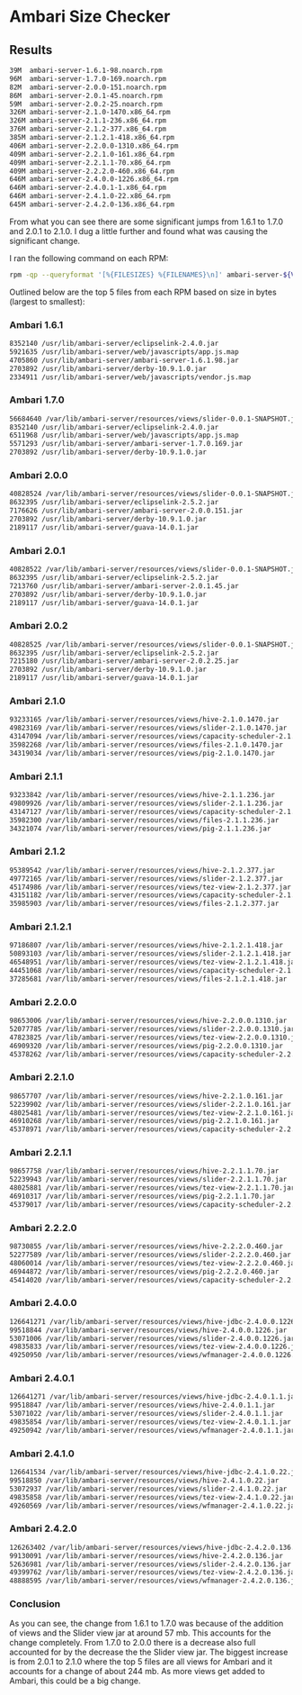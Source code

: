 # Ambari Size Checker

## Results
```bash
39M  ambari-server-1.6.1-98.noarch.rpm
96M  ambari-server-1.7.0-169.noarch.rpm
82M  ambari-server-2.0.0-151.noarch.rpm
86M  ambari-server-2.0.1-45.noarch.rpm
59M  ambari-server-2.0.2-25.noarch.rpm
326M ambari-server-2.1.0-1470.x86_64.rpm
326M ambari-server-2.1.1-236.x86_64.rpm
376M ambari-server-2.1.2-377.x86_64.rpm
385M ambari-server-2.1.2.1-418.x86_64.rpm
406M ambari-server-2.2.0.0-1310.x86_64.rpm
409M ambari-server-2.2.1.0-161.x86_64.rpm
409M ambari-server-2.2.1.1-70.x86_64.rpm
409M ambari-server-2.2.2.0-460.x86_64.rpm
646M ambari-server-2.4.0.0-1226.x86_64.rpm
646M ambari-server-2.4.0.1-1.x86_64.rpm
646M ambari-server-2.4.1.0-22.x86_64.rpm
645M ambari-server-2.4.2.0-136.x86_64.rpm
```

From what you can see there are some significant jumps from 1.6.1 to 1.7.0 and 2.0.1 to 2.1.0. I dug a little further and found what was causing the significant change.

I ran the following command on each RPM:

```bash
rpm -qp --queryformat '[%{FILESIZES} %{FILENAMES}\n]' ambari-server-${VERSION}*.rpm | sort -n -r | head -n 5
```

Outlined below are the top 5 files from each RPM based on size in bytes (largest to smallest):

### Ambari 1.6.1
```bash
8352140 /usr/lib/ambari-server/eclipselink-2.4.0.jar
5921635 /usr/lib/ambari-server/web/javascripts/app.js.map
4705860 /usr/lib/ambari-server/ambari-server-1.6.1.98.jar
2703892 /usr/lib/ambari-server/derby-10.9.1.0.jar
2334911 /usr/lib/ambari-server/web/javascripts/vendor.js.map
```

### Ambari 1.7.0
```bash
56684640 /var/lib/ambari-server/resources/views/slider-0.0.1-SNAPSHOT.jar
8352140 /usr/lib/ambari-server/eclipselink-2.4.0.jar
6511968 /usr/lib/ambari-server/web/javascripts/app.js.map
5571293 /usr/lib/ambari-server/ambari-server-1.7.0.169.jar
2703892 /usr/lib/ambari-server/derby-10.9.1.0.jar
```

### Ambari 2.0.0
```bash
40828524 /var/lib/ambari-server/resources/views/slider-0.0.1-SNAPSHOT.jar
8632395 /usr/lib/ambari-server/eclipselink-2.5.2.jar
7176626 /usr/lib/ambari-server/ambari-server-2.0.0.151.jar
2703892 /usr/lib/ambari-server/derby-10.9.1.0.jar
2189117 /usr/lib/ambari-server/guava-14.0.1.jar
```

### Ambari 2.0.1
```bash
40828522 /var/lib/ambari-server/resources/views/slider-0.0.1-SNAPSHOT.jar
8632395 /usr/lib/ambari-server/eclipselink-2.5.2.jar
7213760 /usr/lib/ambari-server/ambari-server-2.0.1.45.jar
2703892 /usr/lib/ambari-server/derby-10.9.1.0.jar
2189117 /usr/lib/ambari-server/guava-14.0.1.jar
```

### Ambari 2.0.2
```bash
40828525 /var/lib/ambari-server/resources/views/slider-0.0.1-SNAPSHOT.jar
8632395 /usr/lib/ambari-server/eclipselink-2.5.2.jar
7215180 /usr/lib/ambari-server/ambari-server-2.0.2.25.jar
2703892 /usr/lib/ambari-server/derby-10.9.1.0.jar
2189117 /usr/lib/ambari-server/guava-14.0.1.jar
```

### Ambari 2.1.0
```bash
93233165 /var/lib/ambari-server/resources/views/hive-2.1.0.1470.jar
49823169 /var/lib/ambari-server/resources/views/slider-2.1.0.1470.jar
43147094 /var/lib/ambari-server/resources/views/capacity-scheduler-2.1.0.1470.jar
35982268 /var/lib/ambari-server/resources/views/files-2.1.0.1470.jar
34319034 /var/lib/ambari-server/resources/views/pig-2.1.0.1470.jar
```

### Ambari 2.1.1
```bash
93233842 /var/lib/ambari-server/resources/views/hive-2.1.1.236.jar
49809926 /var/lib/ambari-server/resources/views/slider-2.1.1.236.jar
43147127 /var/lib/ambari-server/resources/views/capacity-scheduler-2.1.1.236.jar
35982300 /var/lib/ambari-server/resources/views/files-2.1.1.236.jar
34321074 /var/lib/ambari-server/resources/views/pig-2.1.1.236.jar
```

### Ambari 2.1.2
```bash
95389542 /var/lib/ambari-server/resources/views/hive-2.1.2.377.jar
49772165 /var/lib/ambari-server/resources/views/slider-2.1.2.377.jar
45174986 /var/lib/ambari-server/resources/views/tez-view-2.1.2.377.jar
43151182 /var/lib/ambari-server/resources/views/capacity-scheduler-2.1.2.377.jar
35985903 /var/lib/ambari-server/resources/views/files-2.1.2.377.jar
```

### Ambari 2.1.2.1
```bash
97186807 /var/lib/ambari-server/resources/views/hive-2.1.2.1.418.jar
50893103 /var/lib/ambari-server/resources/views/slider-2.1.2.1.418.jar
46548951 /var/lib/ambari-server/resources/views/tez-view-2.1.2.1.418.jar
44451068 /var/lib/ambari-server/resources/views/capacity-scheduler-2.1.2.1.418.jar
37285681 /var/lib/ambari-server/resources/views/files-2.1.2.1.418.jar
```

### Ambari 2.2.0.0
```bash
98653006 /var/lib/ambari-server/resources/views/hive-2.2.0.0.1310.jar
52077785 /var/lib/ambari-server/resources/views/slider-2.2.0.0.1310.jar
47823825 /var/lib/ambari-server/resources/views/tez-view-2.2.0.0.1310.jar
46909320 /var/lib/ambari-server/resources/views/pig-2.2.0.0.1310.jar
45378262 /var/lib/ambari-server/resources/views/capacity-scheduler-2.2.0.0.1310.jar
```

### Ambari 2.2.1.0
```bash
98657707 /var/lib/ambari-server/resources/views/hive-2.2.1.0.161.jar
52239902 /var/lib/ambari-server/resources/views/slider-2.2.1.0.161.jar
48025481 /var/lib/ambari-server/resources/views/tez-view-2.2.1.0.161.jar
46910268 /var/lib/ambari-server/resources/views/pig-2.2.1.0.161.jar
45378971 /var/lib/ambari-server/resources/views/capacity-scheduler-2.2.1.0.161.jar
```

### Ambari 2.2.1.1
```bash
98657758 /var/lib/ambari-server/resources/views/hive-2.2.1.1.70.jar
52239943 /var/lib/ambari-server/resources/views/slider-2.2.1.1.70.jar
48025881 /var/lib/ambari-server/resources/views/tez-view-2.2.1.1.70.jar
46910317 /var/lib/ambari-server/resources/views/pig-2.2.1.1.70.jar
45379017 /var/lib/ambari-server/resources/views/capacity-scheduler-2.2.1.1.70.jar
```

### Ambari 2.2.2.0
```bash
98730855 /var/lib/ambari-server/resources/views/hive-2.2.2.0.460.jar
52277589 /var/lib/ambari-server/resources/views/slider-2.2.2.0.460.jar
48060014 /var/lib/ambari-server/resources/views/tez-view-2.2.2.0.460.jar
46944872 /var/lib/ambari-server/resources/views/pig-2.2.2.0.460.jar
45414020 /var/lib/ambari-server/resources/views/capacity-scheduler-2.2.2.0.460.jar
```

### Ambari 2.4.0.0
```bash
126641271 /var/lib/ambari-server/resources/views/hive-jdbc-2.4.0.0.1226.jar
99518844 /var/lib/ambari-server/resources/views/hive-2.4.0.0.1226.jar
53071006 /var/lib/ambari-server/resources/views/slider-2.4.0.0.1226.jar
49835833 /var/lib/ambari-server/resources/views/tez-view-2.4.0.0.1226.jar
49250950 /var/lib/ambari-server/resources/views/wfmanager-2.4.0.0.1226.jar
```

### Ambari 2.4.0.1
```bash
126641271 /var/lib/ambari-server/resources/views/hive-jdbc-2.4.0.1.1.jar
99518847 /var/lib/ambari-server/resources/views/hive-2.4.0.1.1.jar
53071022 /var/lib/ambari-server/resources/views/slider-2.4.0.1.1.jar
49835854 /var/lib/ambari-server/resources/views/tez-view-2.4.0.1.1.jar
49250942 /var/lib/ambari-server/resources/views/wfmanager-2.4.0.1.1.jar
```

### Ambari 2.4.1.0
```bash
126641534 /var/lib/ambari-server/resources/views/hive-jdbc-2.4.1.0.22.jar
99518850 /var/lib/ambari-server/resources/views/hive-2.4.1.0.22.jar
53072937 /var/lib/ambari-server/resources/views/slider-2.4.1.0.22.jar
49835858 /var/lib/ambari-server/resources/views/tez-view-2.4.1.0.22.jar
49260569 /var/lib/ambari-server/resources/views/wfmanager-2.4.1.0.22.jar
```

### Ambari 2.4.2.0
```bash
126263402 /var/lib/ambari-server/resources/views/hive-jdbc-2.4.2.0.136.jar
99130091 /var/lib/ambari-server/resources/views/hive-2.4.2.0.136.jar
52636981 /var/lib/ambari-server/resources/views/slider-2.4.2.0.136.jar
49399762 /var/lib/ambari-server/resources/views/tez-view-2.4.2.0.136.jar
48888595 /var/lib/ambari-server/resources/views/wfmanager-2.4.2.0.136.jar
```

### Conclusion
As you can see, the change from 1.6.1 to 1.7.0 was because of the addition of views and the Slider view jar at around 57 mb. This accounts for the change completely. From 1.7.0 to 2.0.0 there is a decrease also full accounted for by the decrease the the Slider view jar. The biggest increase is from 2.0.1 to 2.1.0 where the top 5 files are all views for Ambari and it accounts for a change of about 244 mb. As more views get added to Ambari, this could be a big change.

